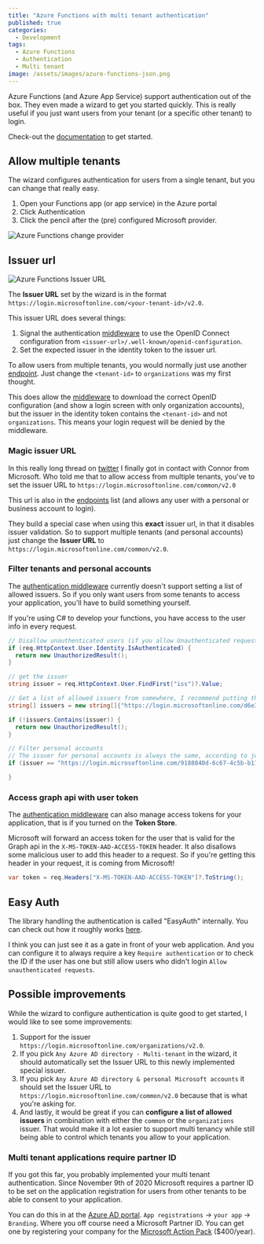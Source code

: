 ```yaml
---
title: "Azure Functions with multi tenant authentication"
published: true
categories:
  - Development
tags:
  - Azure Functions
  - Authentication
  - Multi tenant
image: /assets/images/azure-functions-json.png
---
```


Azure Functions (and Azure App Service) support authentication out of the box. They even made a wizard to get you started quickly. This is really useful if you just want users from your tenant (or a specific other tenant) to login.

Check-out the [documentation](https://docs.microsoft.com/en-us/azure/app-service/overview-authentication-authorization) to get started.

<!--more-->

## Allow multiple tenants

The wizard configures authentication for users from a single tenant, but you can change that really easy.

1. Open your Functions app (or app service) in the Azure portal
2. Click Authentication
3. Click the pencil after the (pre) configured Microsoft provider.

![Azure Functions change provider](/assets/images/2021/05/azure-functions-change-provider.png)

## Issuer url

![Azure Functions Issuer URL](/assets/images/2021/05/azure-functions-issuer.png)

The **Issuer URL** set by the wizard is in the format `https://login.microsoftonline.com/<your-tenant-id>/v2.0`.

This issuer URL does several things:

1. Signal the authentication [middleware](#easy-auth) to use the OpenID Connect configuration from `<issuer-url>/.well-known/openid-configuration`.
2. Set the expected issuer in the identity token to the issuer url.

To allow users from multiple tenants, you would normally just use another [endpoint](https://docs.microsoft.com/en-us/azure/active-directory/develop/active-directory-v2-protocols#endpoints). Just change the `<tenant-id>` to `organizations` was my first thought.

This does allow the [middleware](#easy-auth) to download the correct OpenID configuration (and show a login screen with only organization accounts), but the issuer in the identity token contains the `<tenant-id>` and not `organizations`. This means your login request will be denied by the middleware.

### Magic issuer URL

In this really long thread on [twitter](https://twitter.com/svrooij/status/1387696995331158016?s=20) I finally got in contact with Connor from Microsoft. Who told me that to allow access from multiple tenants, you've to set the issuer URL to `https://login.microsoftonline.com/common/v2.0`

This url is also in the [endpoints](https://docs.microsoft.com/en-us/azure/active-directory/develop/active-directory-v2-protocols#endpoints) list (and allows any user with a personal or business account to login).

They build a special case when using this **exact** issuer url, in that it disables issuer validation. So to support multiple tenants (and personal accounts) just change the **Issuer URL** to `https://login.microsoftonline.com/common/v2.0`.

### Filter tenants and personal accounts

The [authentication middleware](#easy-auth) currently doesn't support setting a list of allowed issuers. So if you only want users from some tenants to access your application, you'll have to build something yourself.

If you're using C# to develop your functions, you have access to the user info in every request.

```csharp
// Disallow unauthenticated users (if you allow Unauthenticated requests in the config)
if (req.HttpContext.User.Identity.IsAuthenticated) {
  return new UnauthorizedResult();
}

// get the issuer
string issuer = req.HttpContext.User.FindFirst("iss")?.Value;

// Get a list of allowed issuers from somewhere, I recommend putting this in a easy changeable configuration setting.
string[] issuers = new string[]{"https://login.microsoftonline.com/d6e38211-3aab-45b8-9786-f26a8d2a6b52/v2.0", "https://login.microsoftonline.com/f3c6fd84-ba70-4cef-8c8f-0fd131a23b8e/v2.0"};

if (!issuers.Contains(issuer)) {
  return new UnauthorizedResult();
}

// Filter personal accounts
// The issuer for personal accounts is always the same, according to jwt.ms
if (issuer == "https://login.microsoftonline.com/9188040d-6c67-4c5b-b112-36a304b66dad/v2.0") {

}
```

### Access graph api with user token

The [authentication middleware](#easy-auth) can also manage access tokens for your application, that is if you turned on the **Token Store**.

Microsoft will forward an access token for the user that is valid for the Graph api in the `X-MS-TOKEN-AAD-ACCESS-TOKEN` header. It also disallows some malicious user to add this header to a request. So if you're getting this header in your request, it is coming from Microsoft!

```csharp
var token = req.Headers["X-MS-TOKEN-AAD-ACCESS-TOKEN"]?.ToString();
```

## Easy Auth

The library handling the authentication is called "EasyAuth" internally. You can check out how it roughly works [here](https://docs.microsoft.com/en-us/azure/app-service/overview-authentication-authorization#feature-architecture-on-windows-non-container-deployment).

I think you can just see it as a gate in front of your web application. And you can configure it to always require a key `Require authentication` or to check the ID if the user has one but still allow users who didn't login `Allow unauthenticated requests`.

## Possible improvements

While the wizard to configure authentication is quite good to get started, I would like to see some improvements:

1. Support for the issuer `https://login.microsoftonline.com/organizations/v2.0`.
2. If you pick `Any Azure AD directory - Multi-tenant` in the wizard, it should automatically set the Issuer URL to this newly implemented special issuer.
3. If you pick `Any Azure AD directory & personal Microsoft accounts` it should set the Issuer URL to `https://login.microsoftonline.com/common/v2.0` because that is what you're asking for.
4. And lastly, it would be great if you can **configure a list of allowed issuers** in combination with either the `common` or the `organizations` issuer.
  That would make it a lot easier to support multi tenancy while still being able to control which tenants you allow to your application.

### Multi tenant applications require partner ID

If you got this far, you probably implemented your multi tenant authentication. Since November 9th of 2020 Microsoft requires a partner ID to be set on the application registration for users from other tenants to be able to consent to your application.

You can do this in at the [Azure AD portal](https://aad.portal.azure.com). `App registrations` -> `your app` -> `Branding`. Where you off course need a Microsoft Partner ID. You can get one by registering your company for the [Microsoft Action Pack](https://partner.microsoft.com/en-us/membership/action-pack) ($400/year).

